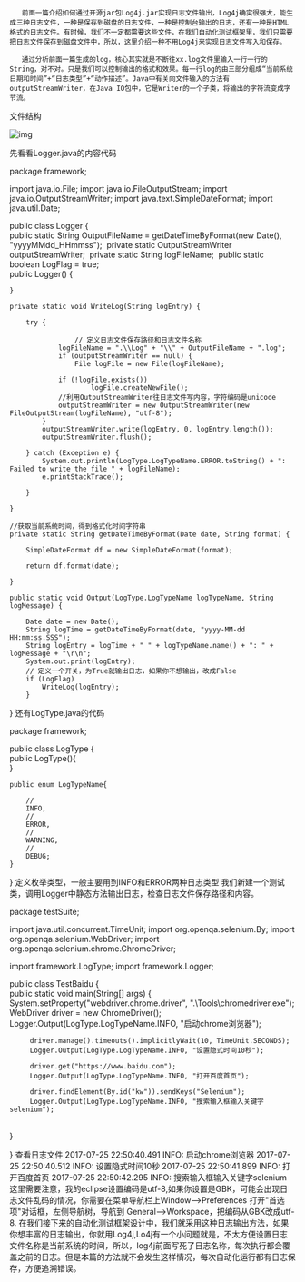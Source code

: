        前面一篇介绍如何通过开源jar包Log4j.jar实现日志文件输出，Log4j确实很强大，能生成三种日志文件，一种是保存到磁盘的日志文件，一种是控制台输出的日志，还有一种是HTML格式的日志文件。有时候，我们不一定都需要这些文件，在我们自动化测试框架里，我们只需要把日志文件保存到磁盘文件中，所以，这里介绍一种不用Log4j来实现日志文件写入和保存。
    
       通过分析前面一篇生成的log，核心其实就是不断往xx.log文件里输入一行一行的String，对不对。只是我们可以控制输出的格式和效果。每一行log的由三部分组成“当前系统日期和时间”+“日志类型”+“动作描述”。Java中有关向文件输入的方法有outputStreamWriter，在Java IO包中，它是Writer的一个子类，将输出的字符流变成字节流。

文件结构

![img](https://img-blog.csdn.net/20170725230152022?watermark/2/text/aHR0cDovL2Jsb2cuY3Nkbi5uZXQvdTAxMTU0MTk0Ng==/font/5a6L5L2T/fontsize/400/fill/I0JBQkFCMA==/dissolve/70/gravity/Center)

先看看Logger.java的内容代码

package framework;

import java.io.File;
import java.io.FileOutputStream;
import java.io.OutputStreamWriter;
import java.text.SimpleDateFormat;
import java.util.Date;

public class Logger {
​	
​	public static String OutputFileName = getDateTimeByFormat(new Date(), "yyyyMMdd_HHmmss");
​	private static OutputStreamWriter outputStreamWriter;
​	private static String logFileName;
​	public static boolean LogFlag = true;
​	 
	public Logger() {
	 
	}
	 
	private static void WriteLog(String logEntry) {
	 
		try {
				
			        // 定义日志文件保存路径和日志文件名称
				logFileName = ".\\Log" + "\\" + OutputFileName + ".log";
				if (outputStreamWriter == null) {
					File logFile = new File(logFileName);
				
				if (!logFile.exists())
						logFile.createNewFile();
				//利用OutputStreamWriter往日志文件写内容，字符编码是unicode
				outputStreamWriter = new OutputStreamWriter(new FileOutputStream(logFileName), "utf-8");
			}
			outputStreamWriter.write(logEntry, 0, logEntry.length());
			outputStreamWriter.flush();
	 
		} catch (Exception e) {
			System.out.println(LogType.LogTypeName.ERROR.toString() + ": Failed to write the file " + logFileName);
			e.printStackTrace();
	 
		}
	 
	}
	 
	//获取当前系统时间，得到格式化时间字符串
	private static String getDateTimeByFormat(Date date, String format) {
	 
		SimpleDateFormat df = new SimpleDateFormat(format);
	 
		return df.format(date);
	 
	}
	
	public static void Output(LogType.LogTypeName logTypeName, String logMessage) {
	 
		Date date = new Date();
		String logTime = getDateTimeByFormat(date, "yyyy-MM-dd HH:mm:ss.SSS");
		String logEntry = logTime + " " + logTypeName.name() + ": " + logMessage + "\r\n";
		System.out.print(logEntry);
		// 定义一个开关，为True就输出日志，如果你不想输出，改成False
		if (LogFlag)
			WriteLog(logEntry);
		}
}
还有LogType.java的代码

package framework;

public class LogType {
​	
​	public LogType(){
​		
	}
	
	public enum LogTypeName{
		
		//
		INFO,
		//
		ERROR,
		//
		WARNING,
		//
		DEBUG;
	}
}
定义枚举类型，一般主要用到INFO和ERROR两种日志类型
我们新建一个测试类，调用Logger中静态方法输出日志，检查日志文件保存路径和内容。

package testSuite;

import java.util.concurrent.TimeUnit;
import org.openqa.selenium.By;
import org.openqa.selenium.WebDriver;
import org.openqa.selenium.chrome.ChromeDriver;

import framework.LogType;
import framework.Logger;

public class TestBaidu {
​	
​	public static void main(String[] args) {
​		
	     System.setProperty("webdriver.chrome.driver", ".\\Tools\\chromedriver.exe");  
	     WebDriver driver = new ChromeDriver(); 
	     Logger.Output(LogType.LogTypeName.INFO, "启动chrome浏览器");
	    
	     driver.manage().timeouts().implicitlyWait(10, TimeUnit.SECONDS);
	     Logger.Output(LogType.LogTypeName.INFO, "设置隐式时间10秒");
	     
	     driver.get("https://www.baidu.com");
	     Logger.Output(LogType.LogTypeName.INFO, "打开百度首页");
	     
	     driver.findElement(By.id("kw")).sendKeys("Selenium");
	     Logger.Output(LogType.LogTypeName.INFO, "搜索输入框输入关键字selenium");


​	     
​	}

}
查看日志文件
2017-07-25 22:50:40.491 INFO: 启动chrome浏览器
2017-07-25 22:50:40.512 INFO: 设置隐式时间10秒
2017-07-25 22:50:41.899 INFO: 打开百度首页
2017-07-25 22:50:42.295 INFO: 搜索输入框输入关键字selenium
​       这里需要注意，我的eclipse设置编码是utf-8,如果你设置是GBK，可能会出现日志文件乱码的情况，你需要在菜单导航栏上Window-->Preferences 打开"首选项"对话框，左侧导航树，导航到 General-->Workspace，把编码从GBK改成utf-8.
​       在我们接下来的自动化测试框架设计中，我们就采用这种日志输出方法，如果你想丰富的日志输出，你就用Log4j,Lo4j有一个小问题就是，不太方便设置日志文件名称是当前系统的时间，所以，log4j前面写死了日志名称，每次执行都会覆盖之前的日志。但是本篇的方法就不会发生这样情况，每次自动化运行都有日志保存，方便追溯错误。

